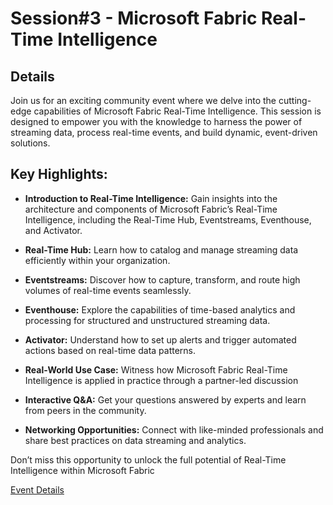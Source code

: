 # Session#3 - Microsoft Fabric Real-Time Intelligence

## Details
Join us for an exciting community event where we delve into the cutting-edge capabilities of Microsoft Fabric Real-Time Intelligence. This session is designed to empower you with the knowledge to harness the power of streaming data, process real-time events, and build dynamic, event-driven solutions.

## Key Highlights:

- **Introduction to Real-Time Intelligence:** Gain insights into the architecture and components of Microsoft Fabric’s Real-Time Intelligence, including the Real-Time Hub, Eventstreams, Eventhouse, and Activator.

- **Real-Time Hub:** Learn how to catalog and manage streaming data efficiently within your organization.

- **Eventstreams:** Discover how to capture, transform, and route high volumes of real-time events seamlessly.

- **Eventhouse:** Explore the capabilities of time-based analytics and processing for structured and unstructured streaming data.

- **Activator:** Understand how to set up alerts and trigger automated actions based on real-time data patterns.

- **Real-World Use Case:** Witness how Microsoft Fabric Real-Time Intelligence is applied in practice through a partner-led discussion

- **Interactive Q&A:** Get your questions answered by experts and learn from peers in the community.

- **Networking Opportunities:** Connect with like-minded professionals and share best practices on data streaming and analytics.

Don’t miss this opportunity to unlock the full potential of Real-Time Intelligence within Microsoft Fabric

[Event Details](https://www.meetup.com/orange-county-microsoft-fabric-project-meetup-group/events/304976907/?eventOrigin=group_events_list)
